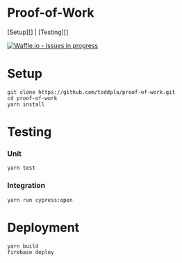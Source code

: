 # Proof-of-Work

[Setup][] | [Testing][]

[![Waffle.io - Issues in progress](https://badge.waffle.io/felixjtdb/Proof-of-Work.png?label=in%20progress&title=In%20Progress)](http://waffle.io/felixjtdb/Proof-of-Work)

# Setup
```
git clone https://github.com/toddpla/proof-of-work.git
cd proof-of-work
yarn install
```

# Testing
### Unit
```
yarn test
```
### Integration
```
yarn run cypress:open
```

# Deployment
```
yarn build
firebase deploy
```
